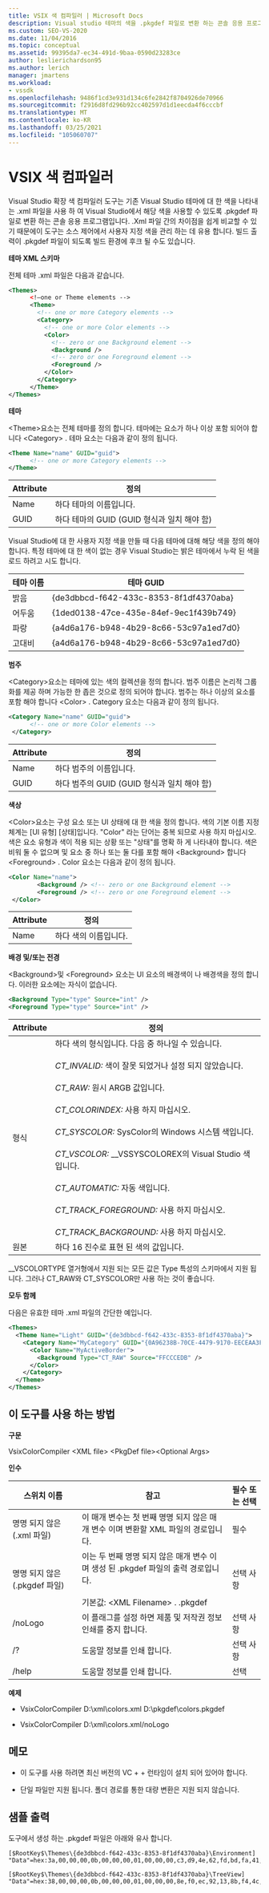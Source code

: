 ```yaml
---
title: VSIX 색 컴파일러 | Microsoft Docs
description: Visual studio 테마의 색을 .pkgdef 파일로 변환 하는 콘솔 응용 프로그램 인 Visual Studio 확장 색 컴파일러 도구에 대해 알아봅니다.
ms.custom: SEO-VS-2020
ms.date: 11/04/2016
ms.topic: conceptual
ms.assetid: 99395da7-ec34-491d-9baa-0590d23283ce
author: leslierichardson95
ms.author: lerich
manager: jmartens
ms.workload:
- vssdk
ms.openlocfilehash: 9486f1cd3e931d134c6fe2842f8704926de70966
ms.sourcegitcommit: f2916d8fd296b92cc402597d1d1eecda4f6cccbf
ms.translationtype: MT
ms.contentlocale: ko-KR
ms.lasthandoff: 03/25/2021
ms.locfileid: "105060707"
---
```

# <a name="vsix-color-compiler"></a>VSIX 색 컴파일러
Visual Studio 확장 색 컴파일러 도구는 기존 Visual Studio 테마에 대 한 색을 나타내는 .xml 파일을 사용 하 여 Visual Studio에서 해당 색을 사용할 수 있도록 .pkgdef 파일로 변환 하는 콘솔 응용 프로그램입니다. .Xml 파일 간의 차이점을 쉽게 비교할 수 있기 때문에이 도구는 소스 제어에서 사용자 지정 색을 관리 하는 데 유용 합니다. 빌드 출력이 .pkgdef 파일이 되도록 빌드 환경에 후크 될 수도 있습니다.

 **테마 XML 스키마**

 전체 테마 .xml 파일은 다음과 같습니다.

```xml
<Themes>
      <!—one or Theme elements -->
      <Theme>
        <!-- one or more Category elements -->
        <Category>
          <!-- one or more Color elements -->
          <Color>
            <!-- zero or one Background element -->
            <Background />
            <!-- zero or one Foreground element -->
            <Foreground />
          </Color>
        </Category>
      </Theme>
</Themes>
```

 **테마**

 \<Theme>요소는 전체 테마를 정의 합니다. 테마에는 요소가 하나 이상 포함 되어야 합니다 \<Category> . 테마 요소는 다음과 같이 정의 됩니다.

```xml
<Theme Name="name" GUID="guid">
      <!-- one or more Category elements -->
</Theme>
```

|**Attribute**|**정의**|
|-|-|
|Name|하다 테마의 이름입니다.|
|GUID|하다 테마의 GUID (GUID 형식과 일치 해야 함)|

 Visual Studio에 대 한 사용자 지정 색을 만들 때 다음 테마에 대해 해당 색을 정의 해야 합니다. 특정 테마에 대 한 색이 없는 경우 Visual Studio는 밝은 테마에서 누락 된 색을 로드 하려고 시도 합니다.

|**테마 이름**|**테마 GUID**|
|-|-|
|밝음|{de3dbbcd-f642-433c-8353-8f1df4370aba}|
|어두움|{1ded0138-47ce-435e-84ef-9ec1f439b749}|
|파랑|{a4d6a176-b948-4b29-8c66-53c97a1ed7d0}|
|고대비|{a4d6a176-b948-4b29-8c66-53c97a1ed7d0}|

 **범주**

 \<Category>요소는 테마에 있는 색의 컬렉션을 정의 합니다. 범주 이름은 논리적 그룹화를 제공 하며 가능한 한 좁은 것으로 정의 되어야 합니다. 범주는 하나 이상의 요소를 포함 해야 합니다 \<Color> . Category 요소는 다음과 같이 정의 됩니다.

```xml
<Category Name="name" GUID="guid">
      <!-- one or more Color elements -->
 </Category>
```

|**Attribute**|**정의**|
|-|-|
|Name|하다 범주의 이름입니다.|
|GUID|하다 범주의 GUID (GUID 형식과 일치 해야 함)|

 **색상**

 \<Color>요소는 구성 요소 또는 UI 상태에 대 한 색을 정의 합니다. 색의 기본 이름 지정 체계는 [UI 유형] [상태]입니다. "Color" 라는 단어는 중복 되므로 사용 하지 마십시오. 색은 요소 유형과 색이 적용 되는 상황 또는 "상태"를 명확 하 게 나타내야 합니다. 색은 비워 둘 수 없으며 및 요소 중 하나 또는 둘 다를 포함 해야 \<Background> 합니다 \<Foreground> . Color 요소는 다음과 같이 정의 됩니다.

```xml
<Color Name="name">
        <Background /> <!-- zero or one Background element -->
        <Foreground /> <!-- zero or one Foreground element -->
 </Color>
```

|**Attribute**|**정의**|
|-|-|
|Name|하다 색의 이름입니다.|

 **배경 및/또는 전경**

 \<Background>및 \<Foreground> 요소는 UI 요소의 배경색이 나 배경색을 정의 합니다. 이러한 요소에는 자식이 없습니다.

```xml
<Background Type="type" Source="int" />
<Foreground Type="type" Source="int" />
```

|**Attribute**|**정의**|
|-|-|
|형식|하다 색의 형식입니다. 다음 중 하나일 수 있습니다.<br /><br /> *CT_INVALID:* 색이 잘못 되었거나 설정 되지 않았습니다.<br /><br /> *CT_RAW:* 원시 ARGB 값입니다.<br /><br /> *CT_COLORINDEX:* 사용 하지 마십시오.<br /><br /> *CT_SYSCOLOR:* SysColor의 Windows 시스템 색입니다.<br /><br /> *CT_VSCOLOR:* __VSSYSCOLOREX의 Visual Studio 색입니다.<br /><br /> *CT_AUTOMATIC:* 자동 색입니다.<br /><br /> *CT_TRACK_FOREGROUND:* 사용 하지 마십시오.<br /><br /> *CT_TRACK_BACKGROUND:* 사용 하지 마십시오.|
|원본|하다 16 진수로 표현 된 색의 값입니다.|

 __VSCOLORTYPE 열거형에서 지원 되는 모든 값은 Type 특성의 스키마에서 지원 됩니다. 그러나 CT_RAW와 CT_SYSCOLOR만 사용 하는 것이 좋습니다.

 **모두 함께**

 다음은 유효한 테마 .xml 파일의 간단한 예입니다.

```xml
<Themes>
  <Theme Name="Light" GUID="{de3dbbcd-f642-433c-8353-8f1df4370aba}">
    <Category Name="MyCategory" GUID="{0A96238B-70CE-4479-9170-EECEAA3FCD58}">
      <Color Name="MyActiveBorder">
        <Background Type="CT_RAW" Source="FFCCCEDB" />
      </Color>
    </Category>
  </Theme>
</Themes>
```

## <a name="how-to-use-the-tool"></a>이 도구를 사용 하는 방법
 **구문**

 VsixColorCompiler \<XML file> \<PkgDef file>\<Optional Args>

 **인수**

|**스위치 이름**|**참고**|**필수 또는 선택**|
|-|-|-|
|명명 되지 않은 (.xml 파일)|이 매개 변수는 첫 번째 명명 되지 않은 매개 변수 이며 변환할 XML 파일의 경로입니다.|필수|
|명명 되지 않은 (.pkgdef 파일)|이는 두 번째 명명 되지 않은 매개 변수 이며 생성 된 .pkgdef 파일의 출력 경로입니다.<br /><br /> 기본값: \<XML Filename> . .pkgdef|선택 사항|
|/noLogo|이 플래그를 설정 하면 제품 및 저작권 정보 인쇄를 중지 합니다.|선택 사항|
|/?|도움말 정보를 인쇄 합니다.|선택 사항|
|/help|도움말 정보를 인쇄 합니다.|선택|

 **예제**

- VsixColorCompiler D:\xml\colors.xml D:\pkgdef\colors.pkgdef

- VsixColorCompiler D:\xml\colors.xml/noLogo

## <a name="notes"></a>메모

- 이 도구를 사용 하려면 최신 버전의 VC + + 런타임이 설치 되어 있어야 합니다.

- 단일 파일만 지원 됩니다. 폴더 경로를 통한 대량 변환은 지원 되지 않습니다.

## <a name="sample-output"></a>샘플 출력
 도구에서 생성 하는 .pkgdef 파일은 아래와 유사 합니다.

```
[$RootKey$\Themes\{de3dbbcd-f642-433c-8353-8f1df4370aba}\Environment]
"Data"=hex:3a,00,00,00,0b,00,00,00,01,00,00,00,c3,d9,4e,62,fd,bd,fa,41,96,c3,7c,82,4e,a3,2e,3d,01,00,00,00,0c,00,00,00,41,63,74,69,76,65,42,6f,72,64,65,72,01,cc,ce,db,ff,01,33,31,24,ff

[$RootKey$\Themes\{de3dbbcd-f642-433c-8353-8f1df4370aba}\TreeView]
"Data"=hex:38,00,00,00,0b,00,00,00,01,00,00,00,8e,f0,ec,92,13,8b,f4,4c,99,e9,ae,26,92,38,21,85,01,00,00,00,0a,00,00,00,42,61,63,6b,67,72,6f,75,6e,64,01,f5,f5,f5,ff,01,1e,1e,1e,ff
```
